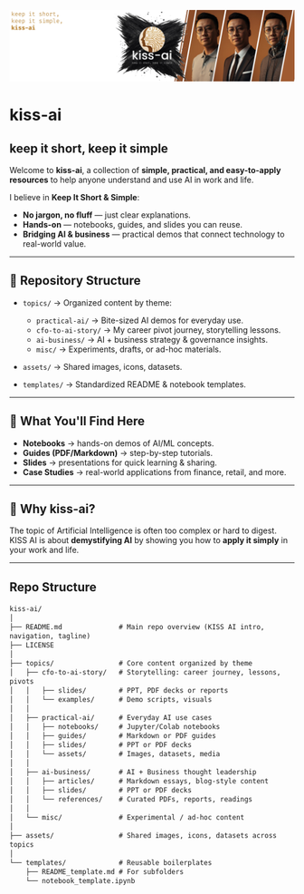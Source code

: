 ![](https://raw.githubusercontent.com/yYorky/kiss-ai/refs/heads/main/assets/Github%20Banner.jpg)

# kiss-ai 
## keep it short, keep it simple

Welcome to **kiss-ai**, a collection of **simple, practical, and easy-to-apply resources** 
to help anyone understand and use AI in work and life.

I believe in **Keep It Short & Simple**:
- **No jargon, no fluff** — just clear explanations.  
- **Hands-on** — notebooks, guides, and slides you can reuse.  
- **Bridging AI & business** — practical demos that connect technology to real-world value.  

---

## 📂 Repository Structure

- `topics/` → Organized content by theme:
  - `practical-ai/` → Bite-sized AI demos for everyday use. 
  - `cfo-to-ai-story/` → My career pivot journey, storytelling lessons.  
  - `ai-business/` → AI + business strategy & governance insights.  
  - `misc/` → Experiments, drafts, or ad-hoc materials.  

- `assets/` → Shared images, icons, datasets.  
- `templates/` → Standardized README & notebook templates.  

---

## 🎯 What You'll Find Here
- **Notebooks** → hands-on demos of AI/ML concepts.  
- **Guides (PDF/Markdown)** → step-by-step tutorials.  
- **Slides** → presentations for quick learning & sharing.  
- **Case Studies** → real-world applications from finance, retail, and more.  

---

## 🚀 Why kiss-ai?
The topic of Artificial Intelligence is often too complex or hard to digest.  
KISS AI is about **demystifying AI** by showing you how to **apply it simply** in your work and life.

---

## Repo Structure

```
kiss-ai/
│
├── README.md              # Main repo overview (KISS AI intro, navigation, tagline)
├── LICENSE
│
├── topics/                # Core content organized by theme
│   ├── cfo-to-ai-story/   # Storytelling: career journey, lessons, pivots
│   │   ├── slides/        # PPT, PDF decks or reports
│   │   └── examples/      # Demo scripts, visuals
│   │
│   ├── practical-ai/      # Everyday AI use cases
│   │   ├── notebooks/     # Jupyter/Colab notebooks
│   │   ├── guides/        # Markdown or PDF guides
│   │   ├── slides/        # PPT or PDF decks
│   │   └── assets/        # Images, datasets, media
│   │
│   ├── ai-business/       # AI + Business thought leadership
│   │   ├── articles/      # Markdown essays, blog-style content
│   │   ├── slides/        # PPT or PDF decks
│   │   └── references/    # Curated PDFs, reports, readings
│   │
│   └── misc/              # Experimental / ad-hoc content
│
├── assets/                # Shared images, icons, datasets across topics
│
└── templates/             # Reusable boilerplates
    ├── README_template.md # For subfolders
    └── notebook_template.ipynb
```